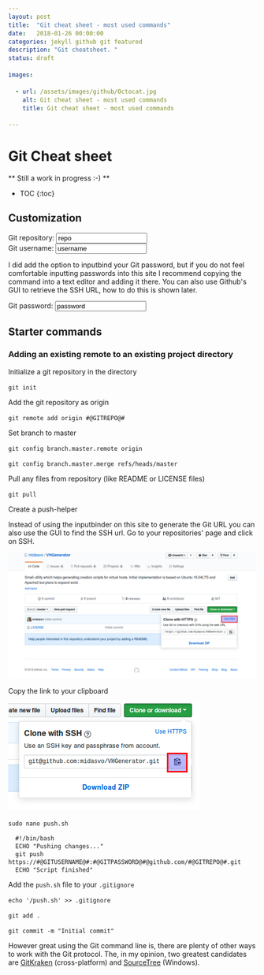 ```yaml
---
layout: post
title:  "Git cheat sheet - most used commands"
date:   2018-01-26 00:00:00
categories: jekyll github git featured
description: "Git cheatsheet. "
status: draft

images:

  - url: /assets/images/github/Octocat.jpg
    alt: Git cheat sheet - most used commands
    title: Git cheat sheet - most used commands

---
```


# Git Cheat sheet

** Still a work in progress :-) **

* TOC
{:toc}

## Customization
<div class="inputbinder">
  <span>Git repository: </span>
  <input type="text" id="gitrepo" name="gitrepo" value="repo" />
</div>

<div class="inputbinder">
  <span>Git username: </span>
  <input type="text" id="gitusername" name="gitusername" value="username" />
</div>

I did add the option to inputbind your Git password, but if you do not feel comfortable inputting passwords into this site I recommend copying the command into a text editor and adding it there. You can also use Github's GUI to retrieve the SSH URL, how to do this is shown later.

<div class="inputbinder">
  <span>Git password: </span>
  <input type="text" id="gitpassword" name="gitpassword" value="password" />
</div>

## Starter commands

### Adding an existing remote to an existing project directory

Initialize a git repository in the directory

`git init`

Add the git repository as origin

`git remote add origin #@GITREPO@#`

Set branch to master

`git config branch.master.remote origin`

`git config branch.master.merge refs/heads/master`

Pull any files from repository (like README or LICENSE files)

`git pull`

Create a push-helper

Instead of using the inputbinder on this site to generate the Git URL you can also use the GUI to find the SSH url. Go to your repositories' page and click on SSH.

![alt text](/assets/images/git-cheatsheet/use-ssh.png "Logo Title Text 1")

Copy the link to your clipboard

![alt text](/assets/images/git-cheatsheet/copy-to-clipboard.png "Logo Title Text 1")


`sudo nano push.sh`

```
  #!/bin/bash
  ECHO "Pushing changes..."
  git push https://#@GITUSERNAME@#:#@GITPASSWORD@#@github.com/#@GITREPO@#.git
  ECHO "Script finished"
```

Add the `push.sh` file to your `.gitignore`

`echo '/push.sh' >> .gitignore`

`git add .`

`git commit -m "Initial commit"`


However great using the Git command line is, there are plenty of other ways to work with the Git protocol. The, in my opinion, two greatest candidates are [GitKraken]() (cross-platform) and [SourceTree]() (Windows).

<script src='https://rawgit.com/midasvo/inputbinderjs/master/inputBinder.js'></script>
<script type='text/javascript'>
  new inputBinder("gitrepo", ['div', 'p', 'code', 'span'], "#@GITREPO@#", "dynamic-text-template-pathname1");
  new inputBinder("gitusername", ['div', 'p', 'code', 'span'], "#@GITUSERNAME@#", "dynamic-text-template-pathname2");
  new inputBinder("gitpassword", ['div', 'p', 'code', 'span'], "#@GITPASSWORD@#", "dynamic-text-template-pathname3");
</script>
